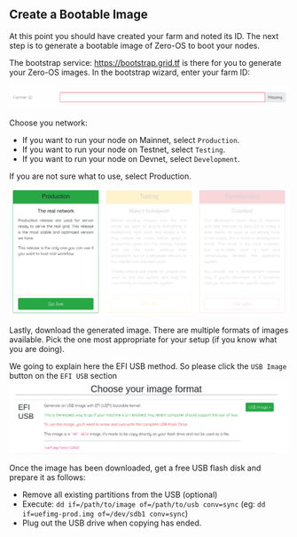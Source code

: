 ## Create a Bootable Image

At this point you should have created your farm and noted its ID. The next step is to generate a bootable image of Zero-OS to boot your nodes.

The bootstrap service: https://bootstrap.grid.tf is there for you to generate your Zero-OS images.
In the bootstrap wizard, enter your farm ID:

![boostrap farmer ID](img/bootstap_farmid.png)

Choose you network:

- If you want to run your node on Mainnet, select `Production`.
- If you want to run your node on Testnet, select `Testing`.
- If you want to run your node on Devnet, select `Development`.

If you are not sure what to use, select Production.

![boostrap network selection](img/bootstap_network.png)

Lastly, download the generated image. There are multiple formats of images available. Pick the one most appropriate for your setup (if you know what you are doing).

We going to explain here the EFI USB method. So please click the `USB Image` button on the `EFI USB` section
![efi usb](img/efi_usb_option.png)

Once the image has been downloaded, get a free USB flash disk and prepare it as follows:

- Remove all existing partitions from the USB (optional)
- Execute: `dd if=/path/to/image of=/path/to/usb conv=sync` (eg: `dd if=uefimg-prod.img of=/dev/sdb1 conv=sync`)
- Plug out the USB drive when copying has ended.